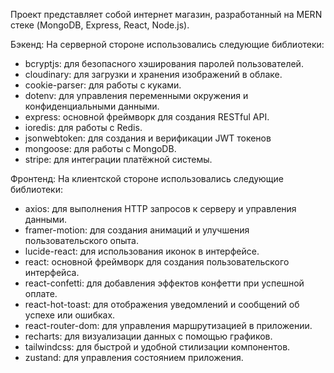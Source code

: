 Проект представляет собой интернет магазин, разработанный на MERN стеке (MongoDB, Express, React, Node.js).

Бэкенд:
На серверной стороне использовались следующие библиотеки:
- bcryptjs: для безопасного хэширования паролей пользователей.
- cloudinary: для загрузки и хранения изображений в облаке.
- cookie-parser: для работы с куками.
- dotenv: для управления переменными окружения и конфиденциальными данными.
- express: основной фреймворк для создания RESTful API.
- ioredis: для работы с Redis.
- jsonwebtoken: для создания и верификации JWT токенов
- mongoose: для работы с MongoDB.
- stripe: для интеграции платёжной системы.

Фронтенд:
На клиентской стороне использовались следующие библиотеки:
- axios: для выполнения HTTP запросов к серверу и управления данными.
- framer-motion: для создания анимаций и улучшения пользовательского опыта.
- lucide-react: для использования иконок в интерфейсе.
- react: основной фреймворк для создания пользовательского интерфейса.
- react-confetti: для добавления эффектов конфетти при успешной оплате.
- react-hot-toast: для отображения уведомлений и сообщений об успехе или ошибках.
- react-router-dom: для управления маршрутизацией в приложении.
- recharts: для визуализации данных с помощью графиков.
- tailwindcss: для быстрой и удобной стилизации компонентов.
- zustand: для управления состоянием приложения.
